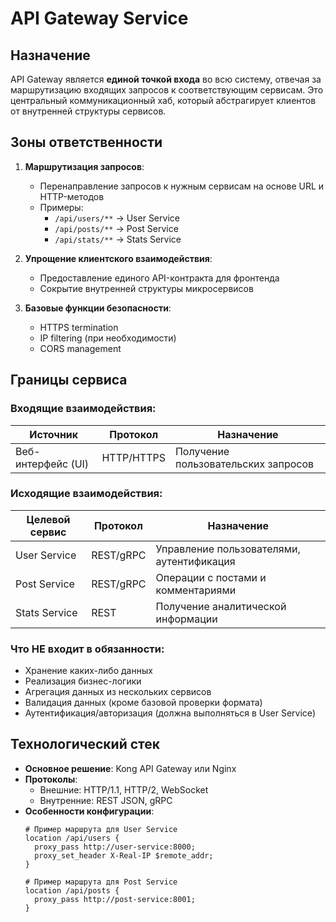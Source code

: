 # API Gateway Service

## Назначение
API Gateway является **единой точкой входа** во всю систему, отвечая за маршрутизацию входящих запросов к соответствующим сервисам. Это центральный коммуникационный хаб, который абстрагирует клиентов от внутренней структуры сервисов.

## Зоны ответственности
1. **Маршрутизация запросов**:
   - Перенаправление запросов к нужным сервисам на основе URL и HTTP-методов
   - Примеры:
     - `/api/users/**` → User Service
     - `/api/posts/**` → Post Service
     - `/api/stats/**` → Stats Service

2. **Упрощение клиентского взаимодействия**:
   - Предоставление единого API-контракта для фронтенда
   - Сокрытие внутренней структуры микросервисов

3. **Базовые функции безопасности**:
   - HTTPS termination
   - IP filtering (при необходимости)
   - CORS management

## Границы сервиса
### Входящие взаимодействия:
| Источник       | Протокол | Назначение |
|----------------|----------|------------|
| Веб-интерфейс (UI) | HTTP/HTTPS | Получение пользовательских запросов |

### Исходящие взаимодействия:
| Целевой сервис | Протокол | Назначение |
|----------------|----------|------------|
| User Service   | REST/gRPC | Управление пользователями, аутентификация |
| Post Service   | REST/gRPC | Операции с постами и комментариями |
| Stats Service  | REST | Получение аналитической информации |

### Что НЕ входит в обязанности:
-  Хранение каких-либо данных
-  Реализация бизнес-логики
-  Агрегация данных из нескольких сервисов
-  Валидация данных (кроме базовой проверки формата)
-  Аутентификация/авторизация (должна выполняться в User Service)

##  Технологический стек
- **Основное решение**: Kong API Gateway или Nginx
- **Протоколы**: 
  - Внешние: HTTP/1.1, HTTP/2, WebSocket
  - Внутренние: REST JSON, gRPC
- **Особенности конфигурации**:
  ```nginx
  # Пример маршрута для User Service
  location /api/users {
    proxy_pass http://user-service:8000;
    proxy_set_header X-Real-IP $remote_addr;
  }
  
  # Пример маршрута для Post Service
  location /api/posts {
    proxy_pass http://post-service:8001;
  }

